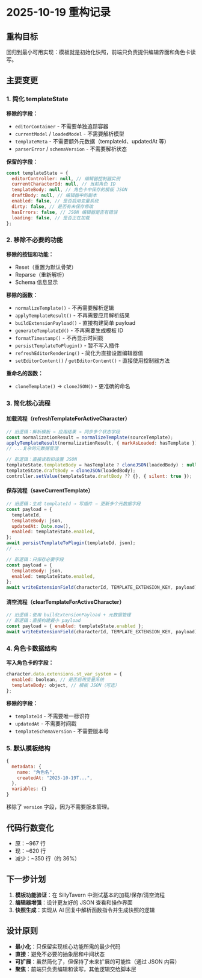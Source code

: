 # 2025-10-19 重构记录

## 重构目标

回归到最小可用实现：模板就是初始化快照，前端只负责提供编辑界面和角色卡读写。

## 主要变更

### 1. 简化 templateState

**移除的字段：**

- `editorContainer` - 不需要单独追踪容器
- `currentModel` / `loadedModel` - 不需要解析模型
- `templateMeta` - 不需要额外元数据（templateId、updatedAt 等）
- `parserError` / `schemaVersion` - 不需要解析状态

**保留的字段：**

```javascript
const templateState = {
  editorController: null, // 编辑器控制器实例
  currentCharacterId: null, // 当前角色 ID
  templateBody: null, // 角色卡中保存的模板 JSON
  draftBody: null, // 编辑器中的副本
  enabled: false, // 是否启用变量系统
  dirty: false, // 是否有未保存修改
  hasErrors: false, // JSON 编辑器是否有错误
  loading: false, // 是否正在加载
};
```

### 2. 移除不必要的功能

**移除的按钮和功能：**

- Reset（重置为默认骨架）
- Reparse（重新解析）
- Schema 信息显示

**移除的函数：**

- `normalizeTemplate()` - 不再需要解析逻辑
- `applyTemplateResult()` - 不再需要应用解析结果
- `buildExtensionPayload()` - 直接构建简单 payload
- `generateTemplateId()` - 不再需要生成模板 ID
- `formatTimestamp()` - 不再显示时间戳
- `persistTemplateToPlugin()` - 暂不写入插件
- `refreshEditorRendering()` - 简化为直接设置编辑器值
- `setEditorContent()` / `getEditorContent()` - 直接使用控制器方法

**重命名的函数：**

- `cloneTemplate()` → `cloneJSON()` - 更准确的命名

### 3. 简化核心流程

#### 加载流程（refreshTemplateForActiveCharacter）

```javascript
// 旧逻辑：解析模板 → 应用结果 → 同步多个状态字段
const normalizationResult = normalizeTemplate(sourceTemplate);
applyTemplateResult(normalizationResult, { markAsLoaded: hasTemplate });
// ...复杂的元数据管理

// 新逻辑：直接读取和设置 JSON
templateState.templateBody = hasTemplate ? cloneJSON(loadedBody) : null;
templateState.draftBody = cloneJSON(loadedBody);
controller.setValue(templateState.draftBody ?? {}, { silent: true });
```

#### 保存流程（saveCurrentTemplate）

```javascript
// 旧逻辑：生成 templateId → 写插件 → 更新多个元数据字段
const payload = {
  templateId,
  templateBody: json,
  updatedAt: Date.now(),
  enabled: templateState.enabled,
};
await persistTemplateToPlugin(templateId, json);
// ...

// 新逻辑：只保存必要字段
const payload = {
  templateBody: json,
  enabled: templateState.enabled,
};
await writeExtensionField(characterId, TEMPLATE_EXTENSION_KEY, payload);
```

#### 清空流程（clearTemplateForActiveCharacter）

```javascript
// 旧逻辑：使用 buildExtensionPayload + 元数据管理
// 新逻辑：直接构建最小 payload
const payload = { enabled: templateState.enabled };
await writeExtensionField(characterId, TEMPLATE_EXTENSION_KEY, payload);
```

### 4. 角色卡数据结构

**写入角色卡的字段：**

```javascript
character.data.extensions.st_var_system = {
  enabled: boolean, // 是否启用变量系统
  templateBody: object, // 模板 JSON（可选）
};
```

**移除的字段：**

- `templateId` - 不需要唯一标识符
- `updatedAt` - 不需要时间戳
- `templateSchemaVersion` - 不需要版本号

### 5. 默认模板结构

```javascript
{
  metadata: {
    name: "角色名",
    createdAt: "2025-10-19T...",
  },
  variables: {}
}
```

移除了 `version` 字段，因为不需要版本管理。

## 代码行数变化

- 原：~967 行
- 现：~620 行
- 减少：~350 行（约 36%）

## 下一步计划

1. **模板功能验证**：在 SillyTavern 中测试基本的加载/保存/清空流程
2. **编辑器增强**：设计更友好的 JSON 查看和操作界面
3. **快照生成**：实现从 AI 回复中解析函数指令并生成快照的逻辑

## 设计原则

- **最小化**：只保留实现核心功能所需的最少代码
- **直接**：避免不必要的抽象层和中间状态
- **可扩展**：虽然简化了，但保持了未来扩展的可能性（通过 JSON 内容）
- **聚焦**：前端只负责编辑和读写，其他逻辑交给脚本层
